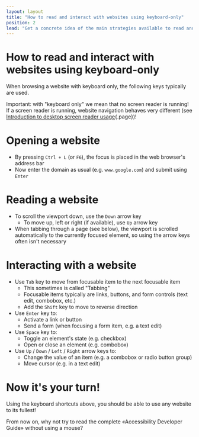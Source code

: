 ```yaml
---
layout: layout
title: "How to read and interact with websites using keyboard-only"
position: 2
lead: "Get a concrete idea of the main strategies available to read and interact with a website using keyboard only!"
---
```


# How to read and interact with websites using keyboard-only

When browsing a website with keyboard only, the following keys typically are used.

Important: with "keyboard only" we mean that no screen reader is running! If a screen reader is running, website navigation behaves very different (see [Introduction to desktop screen reader usage](/knowledge-about-developing-and-testing-accessible-websites/introduction-to-desktop-screen-reader-usage){.page})!

# Opening a website

- By pressing `Ctrl + L` (or `F6`), the focus is placed in the web browser's address bar
- Now enter the domain as usual (e.g. `www.google.com`) and submit using `Enter`

# Reading a website

- To scroll the viewport down, use the `Down` arrow key
    - To move up, left or right (if available), use `Up` arrow key
- When tabbing through a page (see below), the viewport is scrolled automatically to the currently focused element, so using the arrow keys often isn't necessary

# Interacting with a website

- Use `Tab` key to move from focusable item to the next focusable item
    - This sometimes is called "Tabbing"
    - Focusable items typically are links, buttons, and form controls (text edit, combobox, etc.)
    - Add the `Shift` key to move to reverse direction
- Use `Enter` key to:
    - Activate a link or button
    - Send a form (when focusing a form item, e.g. a text edit)
- Use `Space` key to:
    - Toggle an element's state (e.g. checkbox)
    - Open or close an element (e.g. combobox)
- Use `Up` / `Down` / `Left` / `Right` arrow keys to:
    - Change the value of an item (e.g. a combobox or radio button group)
    - Move cursor (e.g. in a text edit)

# Now it's your turn!

Using the keyboard shortcuts above, you should be able to use any website to its fullest!

From now on, why not try to read the complete «Accessibility Developer Guide» without using a mouse?